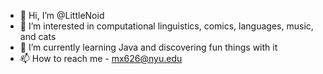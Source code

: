 - 👋 Hi, I’m @LittleNoid
- 👀 I’m interested in computational linguistics, comics, languages, music, and cats
- 🌱 I’m currently learning Java and discovering fun things with it
- 📫 How to reach me - mx626@nyu.edu

<!---
LittleNoid/LittleNoid is a ✨ special ✨ repository because its `README.md` (this file) appears on your GitHub profile.
You can click the Preview link to take a look at your changes.
--->
